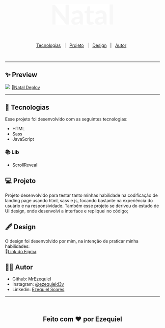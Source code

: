 <h1 align="center">
  <img alt="natal logo" title="natal logo" src="./assets/logo.svg" width="200px" />
</h1>
<br>
<p align="center">
  <a href="#-tecnologias">Tecnologias</a>&nbsp;&nbsp;&nbsp;|&nbsp;&nbsp;
  <a href="#-projeto">Projeto</a>&nbsp;&nbsp;&nbsp;|&nbsp;&nbsp;
  <a href="#-design">Design</a>&nbsp;&nbsp;&nbsp;|&nbsp;&nbsp;
  <a href="#-autor">Autor</a>&nbsp;&nbsp;
</p>
<br>
<hr>

## ✨ Preview

<img src="https://pavertur.sirv.com/nataldecoracoes.png">
🔗<a href="https://nataldecoracoes.netlify.app" >Natal Deploy</a>
<hr>

## 🚀 Tecnologias

Esse projeto foi desenvolvido com as seguintes tecnologias:

- HTML
- Sass
- JavaScript

### 📚 Lib

- ScrollReveal

## 💻 Projeto

Projeto desenvolvido para testar tanto minhas habilidade na codificação de landing page usando html, sass e js, focando bastante na experiência do usuário e na responsividade. Também esse projeto se derivou do estudo de UI design, onde desenvolvi a interface e repliquei no código;

## 🖋️ Design

O design foi desenvolvido por mim, na intenção de praticar minha habilidades: <br>
🔗<a href="https://www.figma.com/file/7aude905bK1CBFQV2rzUV1/natal?node-id=0%3A1">Link do Figma</a>

## 👨‍💻 Autor

- Github: <a href="https://github.com/MrEzequiel">MrEzequiel</a>
- Instagram: <a href="https://www.instagram.com/ezequield3v/">@ezequield3v</a>
- Linkedin: <a href="https://www.linkedin.com/in/ezequiel-soares-da-silva-b64a64207">Ezequiel Soares</a>

<hr>
<br>
<h2 align="center">Feito com ♥ por Ezequiel</h2>
